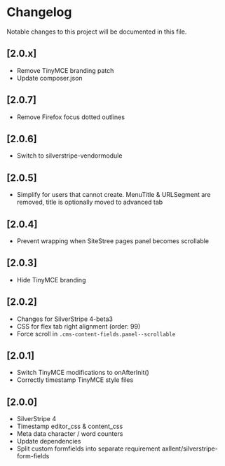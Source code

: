 # Changelog

Notable changes to this project will be documented in this file.

## [2.0.x]

- Remove TinyMCE branding patch
- Update composer.json


## [2.0.7]

- Remove Firefox focus dotted outlines


## [2.0.6]

- Switch to silverstripe-vendormodule


## [2.0.5]

- Simplify for users that cannot create. MenuTitle & URLSegment are removed, title is optionally moved to advanced tab


## [2.0.4]

- Prevent wrapping when SiteStree pages panel becomes scrollable


## [2.0.3]

- Hide TinyMCE branding


## [2.0.2]

- Changes for SilverStripe 4-beta3
- CSS for flex tab right alignment (order: 99)
- Force scroll in `.cms-content-fields.panel--scrollable`


## [2.0.1]

- Switch TinyMCE modifications to onAfterInit()
- Correctly timestamp TinyMCE style files


## [2.0.0]

- SilverStripe 4
- Timestamp editor_css & content_css
- Meta data character / word counters
- Update dependencies
- Split custom formfields into separate requirement axllent/silverstripe-form-fields
